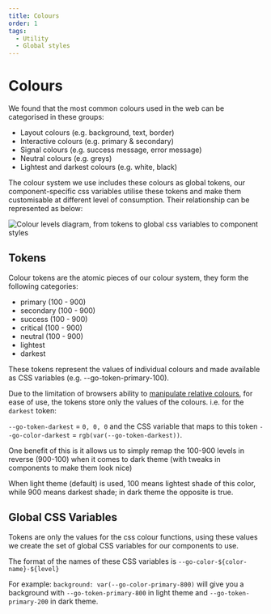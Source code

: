 ```yaml
---
title: Colours
order: 1
tags:
  - Utility
  - Global styles
---
```


# Colours

We found that the most common colours used in the web can be categorised in these groups:

- Layout colours (e.g. background, text, border)
- Interactive colours (e.g. primary & secondary)
- Signal colours (e.g. success message, error message)
- Neutral colours (e.g. greys)
- Lightest and darkest colours (e.g. white, black)

The colour system we use includes these colours as global tokens, our component-specific css variables utilise these tokens and make them customisable at different level of consumption. Their relationship can be represented as below:

![Colour levels diagram, from tokens to global css variables to component styles](/colour-levels.png)

## Tokens

Colour tokens are the atomic pieces of our colour system, they form the following categories:

- primary (100 - 900)
- secondary (100 - 900)
- success (100 - 900)
- critical (100 - 900)
- neutral (100 - 900)
- lightest
- darkest

These tokens represent the values of individual colours and made available as CSS variables (e.g. --go-token-primary-100).

Due to the limitation of browsers ability to [manipulate relative colours](https://www.w3.org/TR/css-color-5/#relative-colors), for ease of use, the tokens store only the values of the colours.
i.e. for the `darkest` token:

`--go-token-darkest` = `0, 0, 0`
and the CSS variable that maps to this token
`--go-color-darkest` = `rgb(var(--go-token-darkest))`.

One benefit of this is it allows us to simply remap the 100-900 levels in reverse (900-100) when it comes to dark theme (with tweaks in components to make them look nice)

When light theme (default) is used, 100 means lightest shade of this color, while 900 means darkest shade; in dark theme the opposite is true.

## Global CSS Variables

Tokens are only the values for the css colour functions, using these values we create the set of global CSS variables for our components to use.

The format of the names of these CSS variables is `--go-color-${color-name}-${level}`

For example: `background: var(--go-color-primary-800)` will give you a background with `--go-token-primary-800` in light theme and `--go-token-primary-200` in dark theme.

